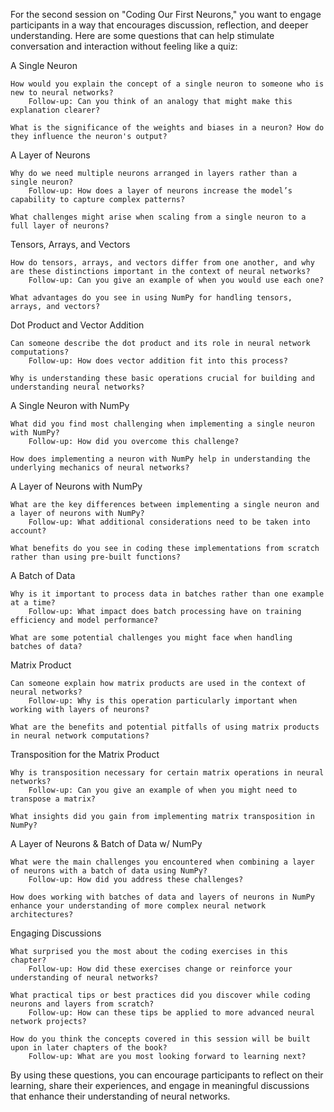 For the second session on "Coding Our First Neurons," you want to engage participants in a way that encourages discussion,
reflection, and deeper understanding. Here are some questions that can help stimulate conversation and interaction without feeling like a quiz:

A Single Neuron

    How would you explain the concept of a single neuron to someone who is new to neural networks?
        Follow-up: Can you think of an analogy that might make this explanation clearer?

    What is the significance of the weights and biases in a neuron? How do they influence the neuron's output?

A Layer of Neurons

    Why do we need multiple neurons arranged in layers rather than a single neuron?
        Follow-up: How does a layer of neurons increase the model’s capability to capture complex patterns?

    What challenges might arise when scaling from a single neuron to a full layer of neurons?

Tensors, Arrays, and Vectors

    How do tensors, arrays, and vectors differ from one another, and why are these distinctions important in the context of neural networks?
        Follow-up: Can you give an example of when you would use each one?

    What advantages do you see in using NumPy for handling tensors, arrays, and vectors?

Dot Product and Vector Addition

    Can someone describe the dot product and its role in neural network computations?
        Follow-up: How does vector addition fit into this process?

    Why is understanding these basic operations crucial for building and understanding neural networks?

A Single Neuron with NumPy

    What did you find most challenging when implementing a single neuron with NumPy?
        Follow-up: How did you overcome this challenge?

    How does implementing a neuron with NumPy help in understanding the underlying mechanics of neural networks?

A Layer of Neurons with NumPy

    What are the key differences between implementing a single neuron and a layer of neurons with NumPy?
        Follow-up: What additional considerations need to be taken into account?

    What benefits do you see in coding these implementations from scratch rather than using pre-built functions?

A Batch of Data

    Why is it important to process data in batches rather than one example at a time?
        Follow-up: What impact does batch processing have on training efficiency and model performance?

    What are some potential challenges you might face when handling batches of data?

Matrix Product

    Can someone explain how matrix products are used in the context of neural networks?
        Follow-up: Why is this operation particularly important when working with layers of neurons?

    What are the benefits and potential pitfalls of using matrix products in neural network computations?

Transposition for the Matrix Product

    Why is transposition necessary for certain matrix operations in neural networks?
        Follow-up: Can you give an example of when you might need to transpose a matrix?

    What insights did you gain from implementing matrix transposition in NumPy?

A Layer of Neurons & Batch of Data w/ NumPy

    What were the main challenges you encountered when combining a layer of neurons with a batch of data using NumPy?
        Follow-up: How did you address these challenges?

    How does working with batches of data and layers of neurons in NumPy enhance your understanding of more complex neural network architectures?

Engaging Discussions

    What surprised you the most about the coding exercises in this chapter?
        Follow-up: How did these exercises change or reinforce your understanding of neural networks?

    What practical tips or best practices did you discover while coding neurons and layers from scratch?
        Follow-up: How can these tips be applied to more advanced neural network projects?

    How do you think the concepts covered in this session will be built upon in later chapters of the book?
        Follow-up: What are you most looking forward to learning next?

By using these questions, you can encourage participants to reflect on their learning, share their experiences, and engage in meaningful discussions that enhance their understanding of neural networks.